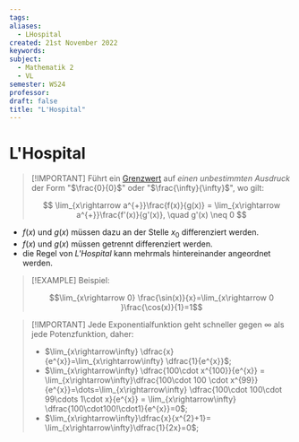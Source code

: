 ```yaml
---
tags: 
aliases:
  - LHospital
created: 21st November 2022
keywords: 
subject:
  - Mathematik 2
  - VL
semester: WS24
professor:
draft: false
title: "L'Hospital"
---
```

 


# L'Hospital

> [!IMPORTANT] Führt ein [Grenzwert](Grenzwert.md) auf *einen unbestimmten Ausdruck* der Form "$\frac{0}{0}$" oder "$\frac{\infty}{\infty}$", wo gilt:  
>
> $$ \lim_{x\rightarrow a^{+}}\frac{f(x)}{g(x)} = \lim_{x\rightarrow a^{+}}\frac{f'(x)}{g'(x)}, \quad g'(x) \neq 0 $$

- $f(x)$ und $g(x)$ müssen dazu an der Stelle $x_{0}$ differenziert werden.
- $f(x)$ und $g(x)$ müssen getrennt differenziert werden.
- die Regel von *L'Hospital* kann mehrmals hintereinander angeordnet werden. 

> [!EXAMPLE] Beispiel:  
>
> $$\lim_{x\rightarrow 0} \frac{\sin(x)}{x}=\lim_{x\rightarrow 0 }\frac{\cos(x)}{1}=1$$

> [!IMPORTANT] Jede Exponentialfunktion geht schneller gegen $\infty$ als jede Potenzfunktion, daher:
> - $\lim_{x\rightarrow\infty} \dfrac{x}{e^{x}}=\lim_{x\rightarrow\infty} \dfrac{1}{e^{x}}$;
> - $\lim_{x\rightarrow\infty} \dfrac{100\cdot x^{100}}{e^{x}} = \lim_{x\rightarrow\infty}\dfrac{100\cdot 100 \cdot x^{99}}{e^{x}}=\dots=\lim_{x\rightarrow\infty} \dfrac{100\cdot 100\cdot 99\cdots 1\cdot x}{e^{x}} = \lim_{x\rightarrow\infty} \dfrac{100\cdot100!\cdot1}{e^{x}}=0$;
> - $\lim_{x\rightarrow\infty}\dfrac{x}{x^{2}+1}= \lim_{x\rightarrow\infty}\dfrac{1}{2x}=0$;